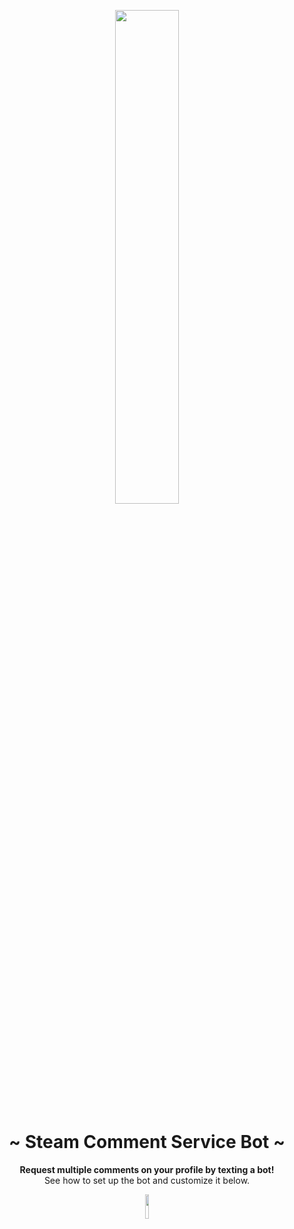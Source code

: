 <div align="center">
	<p align="center"><img width=45% src="https://3urobeat.zapto.org/steamlogo3.png"></p>
	<h1 align="center">~ Steam Comment Service Bot ~</h1>
	<strong>Request multiple comments on your profile by texting a bot!</strong>
	<br>See how to set up the bot and customize it below.<br>
	<p align="center"><img width=10% src="https://img.shields.io/github/issues/HerrEurobeat/steam-comment-service-bot"></p>
	
	
	
</div>
